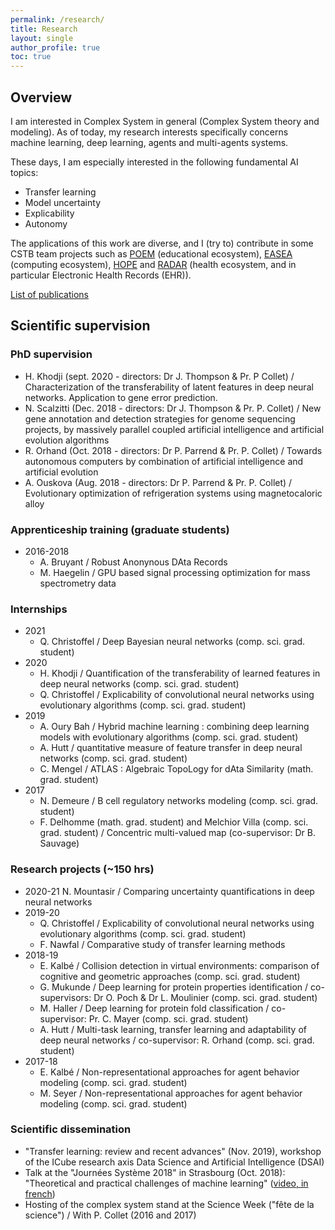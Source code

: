 ```yaml
---
permalink: /research/
title: Research
layout: single
author_profile: true
toc: true
---
```

## Overview

I am interested in Complex System in general (Complex System theory and modeling). As of today, my research interests specifically concerns machine learning, deep learning, agents and multi-agents systems.

These days, I am especially interested in the following fundamental AI topics:
* Transfer learning
* Model uncertainty
* Explicability
* Autonomy

The applications of this work are diverse, and I (try to) contribute in some CSTB team projects such as [POEM](http://poem.unistra.fr/fr/index.php/Accueil) (educational ecosystem), [EASEA](http://easea.unistra.fr/index.php/EASEA_platform) (computing ecosystem), [HOPE](http://hope.unistra.fr/index.php/Accueil) and [RADAR](http://radar.unistra.fr/index.php/Main_Page) (health ecosystem, and in particular Electronic Health Records (EHR)).

[List of publications](https://icube-publis.unistra.fr/appli.php?author=Anne+Jeannin&title=&team=toutes&annee1=&annee2=&nationalRank=toutes&project=tous)

## Scientific supervision

### PhD supervision
* H. Khodji (sept. 2020 - directors: Dr J. Thompson & Pr. P Collet) / Characterization of the transferability of latent features in deep neural networks. Application to gene error prediction.
* N. Scalzitti (Dec. 2018 - directors: Dr J. Thompson & Pr. P. Collet) / New gene annotation and detection strategies for genome sequencing projects, by massively parallel coupled artificial intelligence and artificial evolution algorithms
* R. Orhand (Oct. 2018 - directors: Dr P. Parrend & Pr. P. Collet) / Towards autonomous computers by combination of artificial intelligence and artificial evolution
* A. Ouskova (Aug. 2018 - directors: Dr P. Parrend & Pr. P. Collet) / Evolutionary optimization of refrigeration systems using magnetocaloric alloy

### Apprenticeship training (graduate students)
* 2016-2018
  * A. Bruyant / Robust Anonynous DAta Records
  * M. Haegelin / GPU based signal processing optimization for mass spectrometry data

### Internships
* 2021
  * Q. Christoffel / Deep Bayesian neural networks (comp. sci. grad. student)
* 2020
  * H. Khodji / Quantification of the transferability of learned features in deep neural networks (comp. sci. grad. student)
  * Q. Christoffel / Explicability of convolutional neural networks using evolutionary algorithms (comp. sci. grad. student)
* 2019
  * A. Oury Bah / Hybrid machine learning : combining deep learning models with evolutionary algorithms (comp. sci. grad. student)
  * A. Hutt / quantitative measure of feature transfer in deep neural networks (comp. sci. grad. student)
  * C. Mengel / ATLAS : Algebraic TopoLogy for dAta Similarity (math. grad. student)
* 2017 
  * N. Demeure / B cell regulatory networks modeling (comp. sci. grad. student)
  * F. Delhomme (math. grad. student) and Melchior Villa (comp. sci. grad. student) / Concentric multi-valued map (co-supervisor: Dr B. Sauvage)

### Research projects (~150 hrs)
* 2020-21
  N. Mountasir / Comparing uncertainty quantifications in deep neural networks
* 2019-20
  * Q. Christoffel / Explicability of convolutional neural networks using evolutionary algorithms (comp. sci. grad. student)
  * F. Nawfal / Comparative study of transfer learning methods
* 2018-19
  * E. Kalbé / Collision detection in virtual environments: comparison of cognitive and geometric approaches (comp. sci. grad. student)
  * G. Mukunde / Deep learning for protein properties identification / co-supervisors: Dr O. Poch & Dr L. Moulinier (comp. sci. grad. student)
  * M. Haller / Deep learning for protein fold classification / co-supervisor: Pr. C. Mayer (comp. sci. grad. student)
  * A. Hutt / Multi-task learning, transfer learning and adaptability of deep neural networks / co-supervisor: R. Orhand (comp. sci. grad. student)
* 2017-18
  * E. Kalbé / Non-representational approaches for agent behavior modeling (comp. sci. grad. student)
  * M. Seyer / Non-representational approaches for agent behavior modeling (comp. sci. grad. student)

### Scientific dissemination
* "Transfer learning: review and recent advances" (Nov. 2019), workshop of the ICube research axis Data Science and Artificial Intelligence (DSAI)
* Talk at the "Journées Système 2018" in Strasbourg (Oct. 2018): "Theoretical and practical challenges of machine learning" ([video, in french](https://webcast.in2p3.fr/video/defis-theoriques-et-pratiques-de-lintelligence-artificielle))
* Hosting of the complex system stand at the Science Week ("fête de la science") / With P. Collet (2016 and 2017)
